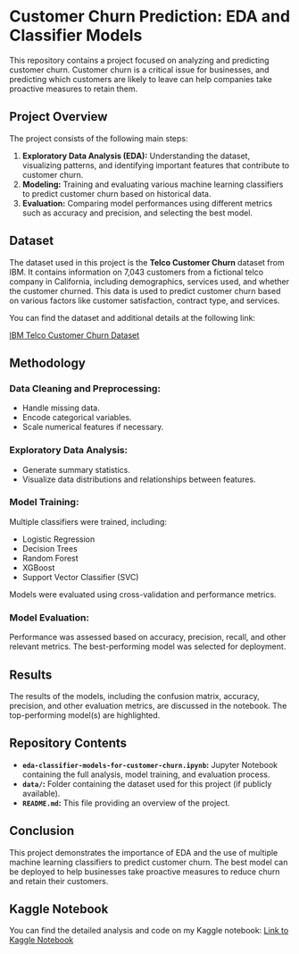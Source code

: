 # Customer Churn Prediction: EDA and Classifier Models

This repository contains a project focused on analyzing and predicting customer churn. Customer churn is a critical issue for businesses, and predicting which customers are likely to leave can help companies take proactive measures to retain them.

## Project Overview

The project consists of the following main steps:

1. **Exploratory Data Analysis (EDA):** Understanding the dataset, visualizing patterns, and identifying important features that contribute to customer churn.
2. **Modeling:** Training and evaluating various machine learning classifiers to predict customer churn based on historical data.
3. **Evaluation:** Comparing model performances using different metrics such as accuracy and precision, and selecting the best model.

## Dataset

The dataset used in this project is the **Telco Customer Churn** dataset from IBM. It contains information on 7,043 customers from a fictional telco company in California, including demographics, services used, and whether the customer churned. This data is used to predict customer churn based on various factors like customer satisfaction, contract type, and services.

You can find the dataset and additional details at the following link:

[IBM Telco Customer Churn Dataset](https://www.ibm.com/communities/analytics/watson-analytics-blog/guide-to-sample-datasets/#telco-customer-churn-dataset)

## Methodology

### Data Cleaning and Preprocessing:
- Handle missing data.
- Encode categorical variables.
- Scale numerical features if necessary.

### Exploratory Data Analysis:
- Generate summary statistics.
- Visualize data distributions and relationships between features.

### Model Training:
Multiple classifiers were trained, including:
- Logistic Regression
- Decision Trees
- Random Forest
- XGBoost
- Support Vector Classifier (SVC)

Models were evaluated using cross-validation and performance metrics.

### Model Evaluation:
Performance was assessed based on accuracy, precision, recall, and other relevant metrics. The best-performing model was selected for deployment.

## Results

The results of the models, including the confusion matrix, accuracy, precision, and other evaluation metrics, are discussed in the notebook. The top-performing model(s) are highlighted.

## Repository Contents
- **`eda-classifier-models-for-customer-churn.ipynb`:** Jupyter Notebook containing the full analysis, model training, and evaluation process.
- **`data/`:** Folder containing the dataset used for this project (if publicly available).
- **`README.md`:** This file providing an overview of the project.

## Conclusion

This project demonstrates the importance of EDA and the use of multiple machine learning classifiers to predict customer churn. The best model can be deployed to help businesses take proactive measures to reduce churn and retain their customers.

## Kaggle Notebook

You can find the detailed analysis and code on my Kaggle notebook: [Link to Kaggle Notebook]([your-kaggle-notebook-link](https://www.kaggle.com/code/adarshrajmaurya/eda-classifier-models-for-customer-churn))
